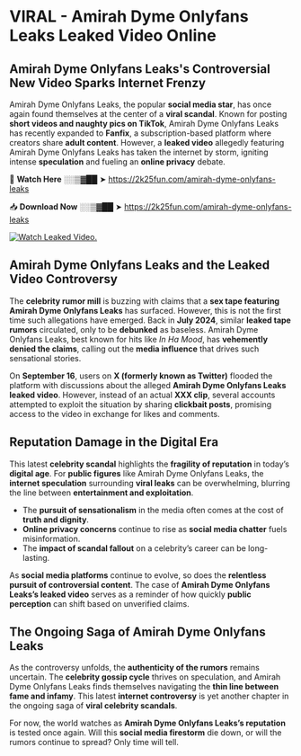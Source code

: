 # VIRAL - Amirah Dyme Onlyfans Leaks Leaked Video Online

## **Amirah Dyme Onlyfans Leaks's Controversial New Video Sparks Internet Frenzy**  

Amirah Dyme Onlyfans Leaks, the popular **social media star**, has once again found themselves at the center of a **viral scandal**. Known for posting **short videos and naughty pics on TikTok**, Amirah Dyme Onlyfans Leaks has recently expanded to **Fanfix**, a subscription-based platform where creators share **adult content**. However, a **leaked video** allegedly featuring Amirah Dyme Onlyfans Leaks has taken the internet by storm, igniting intense **speculation** and fueling an **online privacy** debate.  

🔴 **Watch Here** ░░▒▓██ ➤ https://2k25fun.com/amirah-dyme-onlyfans-leaks  

📥 **Download Now** ░░▒▓██ ➤ https://2k25fun.com/amirah-dyme-onlyfans-leaks  

[![Watch Leaked Video.](https://miro.medium.com/v2/resize:fit:828/format:webp/1*cilzJN44JGOrTw9NJCrNHA.gif "Watch Leaked Video")](https://2k25fun.com/amirah-dyme-onlyfans-leaks)

## **Amirah Dyme Onlyfans Leaks and the Leaked Video Controversy**  

The **celebrity rumor mill** is buzzing with claims that a **sex tape featuring Amirah Dyme Onlyfans Leaks** has surfaced. However, this is not the first time such allegations have emerged. Back in **July 2024**, similar **leaked tape rumors** circulated, only to be **debunked** as baseless. Amirah Dyme Onlyfans Leaks, best known for hits like *In Ha Mood*, has **vehemently denied the claims**, calling out the **media influence** that drives such sensational stories.  

On **September 16**, users on **X (formerly known as Twitter)** flooded the platform with discussions about the alleged **Amirah Dyme Onlyfans Leaks leaked video**. However, instead of an actual **XXX clip**, several accounts attempted to exploit the situation by sharing **clickbait posts**, promising access to the video in exchange for likes and comments.  

## **Reputation Damage in the Digital Era**  

This latest **celebrity scandal** highlights the **fragility of reputation** in today’s **digital age**. For **public figures** like Amirah Dyme Onlyfans Leaks, the **internet speculation** surrounding **viral leaks** can be overwhelming, blurring the line between **entertainment and exploitation**.  

- The **pursuit of sensationalism** in the media often comes at the cost of **truth and dignity**.  
- **Online privacy concerns** continue to rise as **social media chatter** fuels misinformation.  
- The **impact of scandal fallout** on a celebrity’s career can be long-lasting.  

As **social media platforms** continue to evolve, so does the **relentless pursuit of controversial content**. The case of **Amirah Dyme Onlyfans Leaks’s leaked video** serves as a reminder of how quickly **public perception** can shift based on unverified claims.  

## **The Ongoing Saga of Amirah Dyme Onlyfans Leaks**  

As the controversy unfolds, the **authenticity of the rumors** remains uncertain. The **celebrity gossip cycle** thrives on speculation, and Amirah Dyme Onlyfans Leaks finds themselves navigating the **thin line between fame and infamy**. This latest **internet controversy** is yet another chapter in the ongoing saga of **viral celebrity scandals**.  

For now, the world watches as **Amirah Dyme Onlyfans Leaks’s reputation** is tested once again. Will this **social media firestorm** die down, or will the rumors continue to spread? Only time will tell.